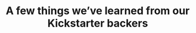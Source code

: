 ---
layout: blog
publisher: Medium
originalurl: https://medium.com/@tylertate/a-few-things-weve-learned-from-our-kickstarter-backers-d88286385dfc
title: "A few things we’ve learned from our Kickstarter backers"
snippet: "It’s been a lively few months. In March, I announced Crema.co’s Kickstarter campaign at Coffee Con in Manhattan. When the campaign ended in April, 351 amazing backers had pledged $25,327 to help make the dream of a single-origin coffee marketplace a reality."
---
